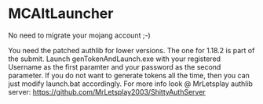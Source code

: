 # MCAltLauncher
No need to migrate your mojang account ;-)

You need the patched authlib for lower versions. The one for 1.18.2 is part of the submit. Launch genTokenAndLaunch.exe with your registered Username as the first paramter and your password as the second parameter. If you do not want to generate tokens all the time, then you can just modify launch.bat accordingly.
For more info look @ MrLetsplay authlib server: https://github.com/MrLetsplay2003/ShittyAuthServer
